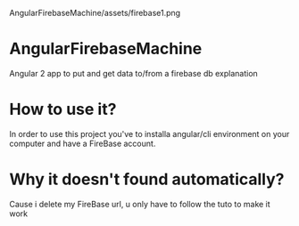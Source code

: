  AngularFirebaseMachine/assets/firebase1.png 
# AngularFirebaseMachine
Angular 2 app to put and get data to/from a firebase db explanation
# How to use it?
In order to use this project you've to installa angular/cli environment on your computer and have a FireBase account.
# Why it doesn't found automatically?
Cause i delete my FireBase url, u only have to follow the tuto to make it work

